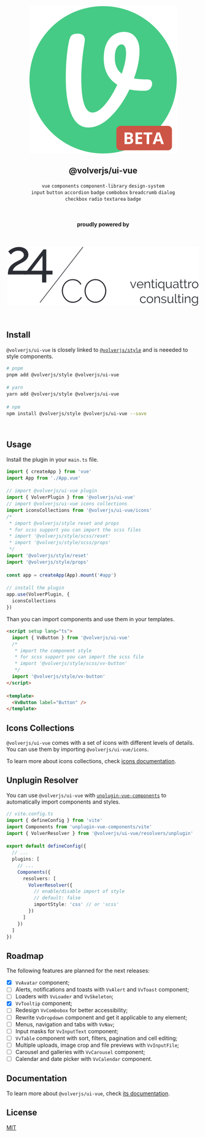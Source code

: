 <div align="center">
  
[![volverjs](.storybook/static/volverjs-beta.svg)](https://volverjs.github.io/ui-vue)

## @volverjs/ui-vue

`vue` `components` `component-library` `design-system` \
`input` `button` `accordion` `badge` `combobox` `breadcrumb` `dialog`\
`checkbox` `radio` `textarea` `badge`

<br>

#### proudly powered by

<br>

[![24/Consulting](.storybook/static/24consulting.svg)](https://24consulting.it)

<br>

</div>

## Install

`@volverjs/ui-vue` is closely linked to [`@volverjs/style`](https://volverjs.github.io/style/) and is neeeded to style components.

```bash
# pnpm
pnpm add @volverjs/style @volverjs/ui-vue

# yarn
yarn add @volverjs/style @volverjs/ui-vue

# npm
npm install @volverjs/style @volverjs/ui-vue --save
```

<br />

## Usage

Install the plugin in your `main.ts` file.

```typescript
import { createApp } from 'vue'
import App from './App.vue'

// import @volverjs/ui-vue plugin
import { VolverPlugin } from '@volverjs/ui-vue'
// import @volverjs/ui-vue icons collections
import iconsCollections from '@volverjs/ui-vue/icons'
/*
 * import @volverjs/style reset and props
 * for scss support you can import the scss files
 * import '@volverjs/style/scss/reset'
 * import '@volverjs/style/scss/props'
 */
import '@volverjs/style/reset'
import '@volverjs/style/props'

const app = createApp(App).mount('#app')

// install the plugin
app.use(VolverPlugin, {
  iconsCollections
})
```

Than you can import components and use them in your templates.

```html
<script setup lang="ts">
  import { VvButton } from '@volverjs/ui-vue'
  /*
   * import the component style
   * for scss support you can import the scss file
   * import '@volverjs/style/scss/vv-button'
   */
  import '@volverjs/style/vv-button'
</script>

<template>
  <VvButton label="Button" />
</template>
```

## Icons Collections

`@volverjs/ui-vue` comes with a set of icons with different levels of details. You can use them by importing `@volverjs/ui-vue/icons`.

To learn more about icons collections, check [icons documentation](src/components/VvIcon/README.md).

## Unplugin Resolver

You can use `@volverjs/ui-vue` with [`unplugin-vue-components`](https://github.com/antfu/unplugin-vue-components) to automatically import components and styles.

```typescript
// vite.config.ts
import { defineConfig } from 'vite'
import Components from 'unplugin-vue-components/vite'
import { VolverResolver } from '@volverjs/ui-vue/resolvers/unplugin'

export default defineConfig({
  // ...
  plugins: [
    // ...
    Components({
      resolvers: [
        VolverResolver({
          // enable/disable import of style
          // default: false
          importStyle: 'css' // or 'scss'
        })
      ]
    })
  ]
})
```

## Roadmap

The following features are planned for the next releases:

- [x] `VvAvatar` component;
- [ ] Alerts, notifications and toasts with `VvAlert` and `VvToast` component;
- [ ] Loaders with `VvLoader` and `VvSkeleton`;
- [x] `VvTooltip` component;
- [ ] Redesign `VvCombobox` for better accessibility;
- [ ] Rewrite `VvDropdown` component and get it applicable to any element;
- [ ] Menus, navigation and tabs with `VvNav`;
- [ ] Input masks for `VvInputText` component;
- [ ] `VvTable` component with sort, filters, pagination and cell editing;
- [ ] Multiple uploads, image crop and file previews with `VvInputFile`;
- [ ] Carousel and galleries with `VvCarousel` component;
- [ ] Calendar and date picker with `VvCalendar` component.

## Documentation

To learn more about `@volverjs/ui-vue`, check [its documentation](https://volverjs.github.io/ui-vue).

## License

[MIT](http://opensource.org/licenses/MIT)
